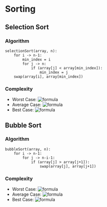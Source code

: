 # Sorting

## Selection Sort

### Algorithm
```
selectionSort(array, n):
    for i -> n-1:
        min_index = i
        for j -> n:
            if (array[j] < array[min_index]):
                min_index = j
    swap(array[i], array[min_index])
```

### Complexity
- Worst Case: ![formula](https://render.githubusercontent.com/render/math?math=O(n^2))
- Average Case: ![formula](https://render.githubusercontent.com/render/math?math=\Theta(n^2))
- Best Case: ![formula](https://render.githubusercontent.com/render/math?math=\Omega(n^2))


## Bubble Sort

### Algorithm
```
bubbleSort(array, n):
    for i -> n-1:
        for j -> n-i-1:
            if (array[j] > array[j+1]):
                swap(array[j], array[j+1])
```

### Complexity
- Worst Case: ![formula](https://render.githubusercontent.com/render/math?math=O(n^2))
- Average Case: ![formula](https://render.githubusercontent.com/render/math?math=\Theta(n^2))
- Best Case: ![formula](https://render.githubusercontent.com/render/math?math=\Omega(n))